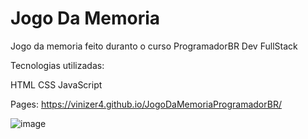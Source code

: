 # Jogo Da Memoria

Jogo da memoria feito duranto o curso ProgramadorBR Dev FullStack

Tecnologias utilizadas:

HTML
CSS
JavaScript

Pages: https://vinizer4.github.io/JogoDaMemoriaProgramadorBR/

![image](https://user-images.githubusercontent.com/85684965/177022170-5dbb1dd2-743c-4ce3-b087-e2fa1f39befa.png)
